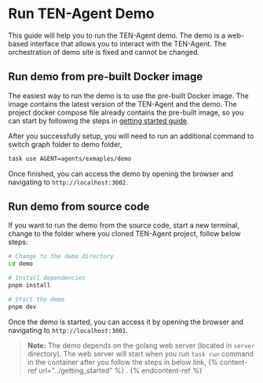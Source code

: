 # Run TEN-Agent Demo

This guide will help you to run the TEN-Agent demo. The demo is a web-based interface that allows you to interact with the TEN-Agent. The orchestration of demo site is fixed and cannot be changed.

## Run demo from pre-built Docker image

The easiest way to run the demo is to use the pre-built Docker image. The image contains the latest version of the TEN-Agent and the demo. The project docker compose file already contains the pre-built image, so you can start by following the steps in [getting started guide](/docs/ten_agent/getting_started).

After you successfully setup, you will need to run an additional command to switch graph folder to demo folder,

```bash
task use AGENT=agents/exmaples/demo
```

Once finished, you can access the demo by opening the browser and navigating to `http://localhost:3002`.

## Run demo from source code

If you want to run the demo from the source code, start a new terminal, change to the folder where you cloned TEN-Agent project, follow below steps:

```bash
# Change to the demo directory
cd demo

# Install dependencies
pnpm install

# Start the demo
pnpm dev
```

Once the demo is started, you can access it by opening the browser and navigating to `http://localhost:3001`.

> **Note:** The demo depends on the golang web server (located in `server` directory). The web server will start when you run `task run` command in the container after you follow the steps in below link,
> {% content-ref url="../getting_started" %} . {% endcontent-ref %}
